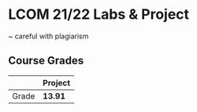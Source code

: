 # LCOM 21/22 Labs & Project
~ careful with plagiarism

## Course Grades

| | Project |
| --- | --- |
| Grade | **13.91** | 
